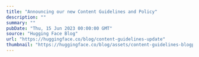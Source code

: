 ```yaml
---
title: "Announcing our new Content Guidelines and Policy"
description: ""
summary: ""
pubDate: "Thu, 15 Jun 2023 00:00:00 GMT"
source: "Hugging Face Blog"
url: "https://huggingface.co/blog/content-guidelines-update"
thumbnail: "https://huggingface.co/blog/assets/content-guidelines-blogpost/thumbnail.png"
---
```


